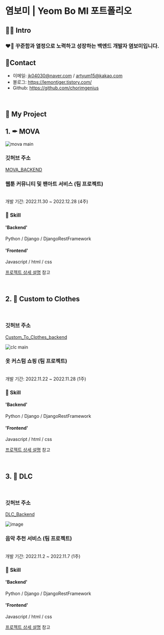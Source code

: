 # 염보미 | Yeom Bo MI 포트폴리오

## 🧑‍💻 Intro

### ❤️‍🔥 꾸준함과 열정으로 노력하고 성장하는 백엔드 개발자 염보미입니다.

## 📱Contact
- 이메일: jk04030@naver.com / artyum15@kakao.com
- 블로그: https://lemontiger.tistory.com/
- Github: https://github.com/chorimgenius
<br>

## 📂 My Project

## 1. ✒ MOVA
![mova main](https://user-images.githubusercontent.com/113073174/210254039-7fcdefaf-7cc7-4880-ae87-c463fb601207.png)

### 깃허브 주소


[MOVA_BACKEND](https://github.com/marinred/MOVA_BACKEND)
<br/>

### 웹툰 커뮤니티 및 팬아트 서비스 (팀 프로젝트)
<br/>
개발 기간: 2022.11.30 ~ 2022.12.28  (4주)  

### 🔧 Skill
#### 'Backend'
Python / Django / DjangoRestFramework

#### 'Frontend'
Javascript / html / css

[프로젝트 상세 설명](https://github.com/chorimgenius/Portfolio/blob/main/Project_detail/MOVA/MOVA.md) 참고

<br/>

## 2. 👕 Custom to Clothes

<br/>

### 깃허브 주소

[Custom_To_Clothes_backend](https://github.com/marinred/Custom_To_Clothes_DLC_Backend)

![clc main](https://user-images.githubusercontent.com/113073174/210381300-ba91bc16-1fe6-4586-8d94-f4ed0ecb3cb5.png)


### 옷 커스텀 쇼핑 (팀 프로젝트)
<br/>
개발 기간: 2022.11.22 ~ 2022.11.28  (1주)  

### 🔧 Skill
#### 'Backend'
Python / Django / DjangoRestFramework

#### 'Frontend'
Javascript / html / css

[프로젝트 상세 설명](https://github.com/chorimgenius/Portfolio/blob/main/Project_detail/custom_to_clothes/custom_to_clothes.md) 참고

<br/>

## 3. 🎵 DLC

<br/>

### 깃허브 주소


[DLC_Backend](https://github.com/marinred/DLC_Project)


![image](https://user-images.githubusercontent.com/113073174/210380703-f1ac5c96-cddd-4294-a4e7-3037057b3ec9.png)

### 음악 추천 서비스 (팀 프로젝트)
<br/>
개발 기간: 2022.11.2 ~ 2022.11.7  (1주)  

### 🔧 Skill
#### 'Backend'
Python / Django / DjangoRestFramework

#### 'Frontend'
Javascript / html / css

[프로젝트 상세 설명](https://github.com/chorimgenius/Portfolio/blob/main/Project_detail/DLC/DLC.md) 참고
